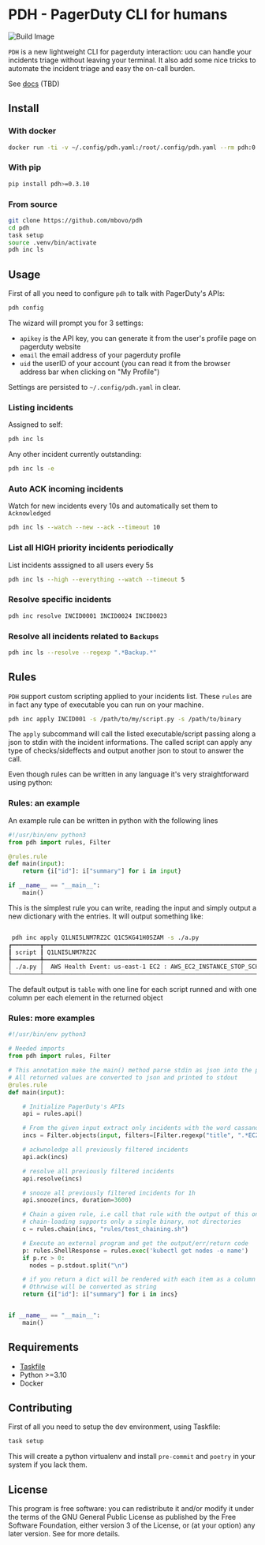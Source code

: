 # PDH - PagerDuty CLI for humans

![Build Image](https://github.com/mbovo/pdh/actions/workflows/build-image.yml/badge.svg)

`PDH` is a new lightweight CLI for pagerduty interaction: uou can handle your incidents triage without leaving your terminal.
It also add some nice tricks to automate the incident triage and easy the on-call burden.

See [docs](./docs) (TBD)

## Install

### With docker

```bash
docker run -ti -v ~/.config/pdh.yaml:/root/.config/pdh.yaml --rm pdh:0.3.10 inc ls
```

### With pip

```bash
pip install pdh>=0.3.10
```

### From source

```bash
git clone https://github.com/mbovo/pdh
cd pdh
task setup
source .venv/bin/activate
pdh inc ls
```

## Usage

First of all you need to configure `pdh` to talk with PagerDuty's APIs:

```bash
pdh config
```

The wizard will prompt you for 3 settings:

- `apikey` is the API key, you can generate it from the user's profile page on pagerduty website
- `email` the email address of your pagerduty profile
- `uid` the userID of your account (you can read it from the browser address bar when clicking on "My Profile")

Settings are persisted to `~/.config/pdh.yaml` in clear.

### Listing incidents

Assigned to self:

```bash
pdh inc ls
```

Any other incident currently outstanding:

```bash
pdh inc ls -e
```

### Auto ACK incoming incidents

Watch for new incidents every 10s and automatically set them to `Acknowledged`

```bash
pdh inc ls --watch --new --ack --timeout 10
```

### List all HIGH priority incidents periodically

List incidents asssigned to all users every 5s

```bash
pdh inc ls --high --everything --watch --timeout 5
```

### Resolve specific incidents

```bash
pdh inc resolve INCID0001 INCID0024 INCID0023
```

### Resolve all incidents related to `Backups`

```bash
pdh inc ls --resolve --regexp ".*Backup.*"
```

## Rules

`PDH` support custom scripting applied to your incidents list. These `rules` are in fact any type of executable you can run on your machine.

```bash
pdh inc apply INCID001 -s /path/to/my/script.py -s /path/to/binary
```

The `apply` subcommand will call the listed executable/script passing along a json to stdin with the incident informations. The called script can apply any type of checks/sideffects and output another json to stout to answer the call.

Even though rules can be written in any language it's very straightforward using python:

### Rules: an example

An example rule can be written in python with the following lines

```python
#!/usr/bin/env python3
from pdh import rules, Filter

@rules.rule
def main(input):
    return {i["id"]: i["summary"] for i in input}

if __name__ == "__main__":
    main()
```

This is the simplest rule you can write, reading the input and simply output a new dictionary with the entries. It will output something like:

```bash

 pdh inc apply Q1LNI5LNM7RZ2C Q1C5KG41H0SZAM -s ./a.py
┏━━━━━━━━┳━━━━━━━━━━━━━━━━━━━━━━━━━━━━━━━━━━━━━━━━━━━━━━━━━━━━━━━━━━━━━━━━━━━━┳━━━━━━━━━━━━━━━━━━━━━━━━━━━━━━━━━━━━━━━━━━━━━━━━━━━━━━━━━━━━━━━━━━━━━━━━━━━━━━━━━━━━━━┓
┃ script ┃ Q1LNI5LNM7RZ2C                                                     ┃ Q1C5KG41H0SZAM                                                                       ┃
┡━━━━━━━━╇━━━━━━━━━━━━━━━━━━━━━━━━━━━━━━━━━━━━━━━━━━━━━━━━━━━━━━━━━━━━━━━━━━━━╇━━━━━━━━━━━━━━━━━━━━━━━━━━━━━━━━━━━━━━━━━━━━━━━━━━━━━━━━━━━━━━━━━━━━━━━━━━━━━━━━━━━━━━┩
│ ./a.py │  AWS Health Event: us-east-1 EC2 : AWS_EC2_INSTANCE_STOP_SCHEDULED │  AWS Health Event: us-east-1 EC2 : AWS_EC2_INSTANCE_STORE_DRIVE_PERFORMANCE_DEGRADED │
└────────┴────────────────────────────────────────────────────────────────────┴──────────────────────────────────────────────────────────────────────────────────────┘
```

The default output is `table` with one line for each script runned and with one column per each element in the returned object

### Rules: more examples

```python
#!/usr/bin/env python3

# Needed imports
from pdh import rules, Filter

# This annotation make the main() method parse stdin as json into the parameter called input
# All returned values are converted to json and printed to stdout
@rules.rule
def main(input):

    # Initialize PagerDuty's APIs
    api = rules.api()

    # From the given input extract only incidents with the word cassandra in title
    incs = Filter.objects(input, filters=[Filter.regexp("title", ".*EC2.*")])

    # ackwnoledge all previously filtered incidents
    api.ack(incs)

    # resolve all previously filtered incidents
    api.resolve(incs)

    # snooze all previously filtered incidents for 1h
    api.snooze(incs, duration=3600)

    # Chain a given rule, i.e call that rule with the output of this one
    # chain-loading supports only a single binary, not directories
    c = rules.chain(incs, "rules/test_chaining.sh")

    # Execute an external program and get the output/err/return code
    p: rules.ShellResponse = rules.exec('kubectl get nodes -o name')
    if p.rc > 0:
      nodes = p.stdout.split("\n")

    # if you return a dict will be rendered with each item as a column in a table
    # Othrwise will be converted as string
    return {i["id"]: i["summary"] for i in incs}


if __name__ == "__main__":
    main()


```

## Requirements

- [Taskfile](https://taskfile.dev)
- Python >=3.10
- Docker

## Contributing

First of all you need to setup the dev environment, using Taskfile:

```bash
task setup
```

This will create a python virtualenv and install `pre-commit` and `poetry` in your system if you lack them.


## License

This program is free software: you can redistribute it and/or modify it under the terms of the GNU General Public License as published by the Free Software Foundation, either version 3 of the License, or (at your option) any later version.
See [](LICENSE) for more details.
